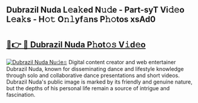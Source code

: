 ## Dubrazil Nuda L𝚎a𝚔ed N𝚞𝚍e - Part-syT Vi𝚍𝚎o L𝚎a𝚔s - H𝚘𝚝 O𝚗𝚕yf𝚊ns P𝚑𝚘tos xsAd0

# <h2><a href="http://kf0sby.oniu.top/?m=Dubrazil+Nuda">🔗👉 🔴 Dubrazil Nuda P𝚑ot𝚘𝚜 V𝚒d𝚎o</a></h2>

[![Dubrazil Nuda Nu𝚍e𝚜](https://i.imgur.com/0qMVB7G.gif)](http://kf0sby.oniu.top/?m=Dubrazil+Nuda)
Digital content creator and web entertainer Dubrazil Nuda, known for disseminating dance and lifestyle knowledge through solo and collaborative dance presentations and short videos. Dubrazil Nuda's public image is marked by its friendly and genuine nature, but the depths of his personal life remain a source of intrigue and fascination.  
